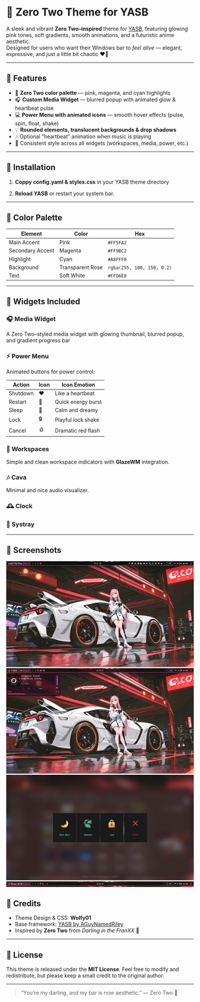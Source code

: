 # 💫 Zero Two Theme for YASB

A sleek and vibrant **Zero Two–inspired** theme for [YASB](https://github.com/amnweb/YASB), featuring glowing pink tones, soft gradients, smooth animations, and a futuristic anime aesthetic.  
Designed for users who want their Windows bar to *feel alive* — elegant, expressive, and just a little bit chaotic ❤️‍🔥

---

## 🎀 Features

- 🩷 **Zero Two color palette** — pink, magenta, and cyan highlights  
- 🎧 **Custom Media Widget** — blurred popup with animated glow & heartbeat pulse  
- 💻 **Power Menu with animated icons** — smooth hover effects (pulse, spin, float, shake)  
- 💡 **Rounded elements, translucent backgrounds & drop shadows**  
- 🎶 Optional “heartbeat” animation when music is playing  
- 🌙 Consistent style across all widgets (workspaces, media, power, etc.)

---

## 🧩 Installation

1. **Coppy config.yaml & styles.css** in your YASB theme directory

2. **Reload YASB** or restart your system bar.

---

## 🎨 Color Palette

| Element          | Color            | Hex                        |
| ---------------- | ---------------- | -------------------------- |
| Main Accent      | Pink             | `#FF5FA2`                  |
| Secondary Accent | Magenta          | `#FF9BC2`                  |
| Highlight        | Cyan             | `#A8FFF0`                  |
| Background       | Transparent Rose | `rgba(255, 100, 150, 0.2)` |
| Text             | Soft White       | `#FFD6E8`                  |

---

## 🧠 Widgets Included

### 🎧 Media Widget

A Zero Two–styled media widget with glowing thumbnail, blurred popup, and gradient progress bar

### ⚡ Power Menu

Animated buttons for power control:

| Action   | Icon | Icon Emotion       |
| -------- | --------- | ------------------ |
| Shutdown | ❤️   | Like a heartbeat   |
| Restart  | 💫    | Quick energy burst |
| Sleep    | 🌙   | Calm and dreamy    |
| Lock     | 🔒  | Playful lock shake |
| Cancel   | 🩸   | Dramatic red flash |

### 🪩 Workspaces

Simple and clean workspace indicators with **GlazeWM** integration.

### 🎶 Cava

Minimal and nice audio visualizer.

### 🕰️ Clock

### 🧩 Systray

---

## 💖 Screenshots

![Desktop](./images/full.png)
![Media Widget Preview](./images/media.png)
![Power Menu Preview](./images/power.png)
![Bar](./images/bar.png)

## 🌸 Credits

* Theme Design & CSS: **Wolfy01**
* Base framework: [YASB by AGuyNamedRiley](https://github.com/amnweb/yasb)
* Inspired by **Zero Two** from *Darling in the FranXX* 💞

---

## 🧠 License

This theme is released under the **MIT License**.
Feel free to modify and redistribute, but please keep a small credit to the original author.

---

> “You’re my darling, and my bar is now aesthetic.” — Zero Two 💋

